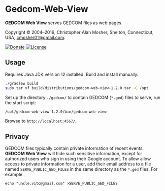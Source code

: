 # Gedcom-Web-View

**GEDCOM Web View** serves GEDCOM files as web pages.


Copyright © 2004–2019, Christopher Alan Mosher, Shelton, Connecticut, USA, <cmosher01@gmail.com>.

[![Donate](https://img.shields.io/badge/Donate-PayPal-green.svg)](https://www.paypal.com/cgi-bin/webscr?cmd=_s-xclick&hosted_button_id=CVSSQ2BWDCKQ2)
[![License](https://img.shields.io/github/license/cmosher01/Gedcom-Lib.svg)](https://www.gnu.org/licenses/gpl.html)

## Usage

Requires Java JDK version 12 installed. Build and install manually.

```sh
./gradlew build
sudo tar xf build/distributions/gedcom-web-view-1.2.0.tar -C /opt
```

Set up the directory `./gedcom/`  to contain GEDCOM (`*.ged`) files to serve, run the start script:

```sh
/opt/gedcom-web-view-1.2.0/bin/gedcom-web-view
```

Browse to `http://localhost:4567/`.

## Privacy

GEDCOM files typically contain private information of recent events. **GEDCOM Web View** will hide such sensitive information,
except for authorized users who sign in using their Google account. To allow allow access to private information for a user,
add their email address to a file named `SERVE_PUBLIC_GED_FILES` in the same directory as the `*.ged` files. For example: 

`echo "uncle.vito@gmail.com" >SERVE_PUBLIC_GED_FILES`
